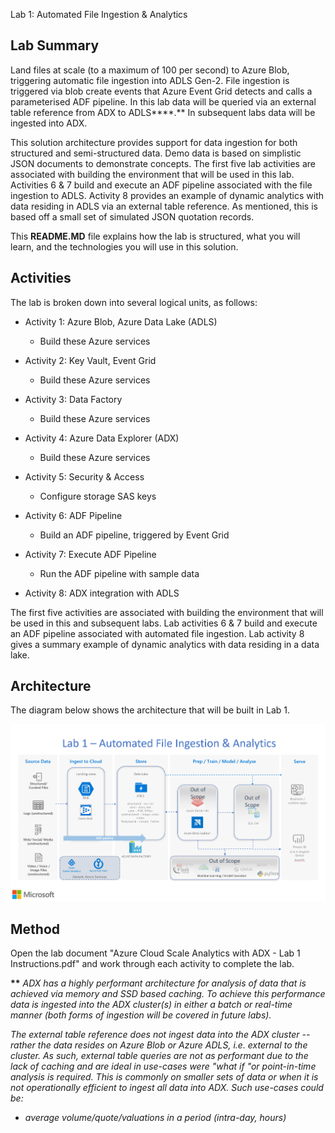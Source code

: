 Lab 1: Automated File Ingestion & Analytics

Lab Summary
-----------

Land files at scale (to a maximum of 100 per second) to Azure Blob,
triggering automatic file ingestion into ADLS Gen-2. File ingestion is
triggered via blob create events that Azure Event Grid detects and calls
a parameterised ADF pipeline. In this lab data will be queried via an
external table reference from ADX to ADLS**\*\*.** In subsequent labs
data will be ingested into ADX.

This solution architecture provides support for data ingestion for both
structured and semi-structured data. Demo data is based on simplistic
JSON documents to demonstrate concepts. The first five lab activities
are associated with building the environment that will be used in this
lab. Activities 6 & 7 build and execute an ADF pipeline associated with
the file ingestion to ADLS. Activity 8 provides an example of dynamic
analytics with data residing in ADLS via an external table reference. As
mentioned, this is based off a small set of simulated JSON quotation
records.

This **README.MD** file explains how the lab is structured, what you
will learn, and the technologies you will use in this solution.

Activities
----------

The lab is broken down into several logical units, as follows:

-   Activity 1: Azure Blob, Azure Data Lake (ADLS)

    -   Build these Azure services

-   Activity 2: Key Vault, Event Grid

    -   Build these Azure services

-   Activity 3: Data Factory

    -   Build these Azure services

-   Activity 4: Azure Data Explorer (ADX)

    -   Build these Azure services

-   Activity 5: Security & Access

    -   Configure storage SAS keys

-   Activity 6: ADF Pipeline

    -   Build an ADF pipeline, triggered by Event Grid

-   Activity 7: Execute ADF Pipeline

    -   Run the ADF pipeline with sample data

-   Activity 8: ADX integration with ADLS

The first five activities are associated with building the environment
that will be used in this and subsequent labs. Lab activities 6 & 7
build and execute an ADF pipeline associated with automated file
ingestion. Lab activity 8 gives a summary example of dynamic analytics
with data residing in a data lake.

Architecture
------------

The diagram below shows the architecture that will be built in Lab 1.

![](media/image1.png)

Method
------

Open the lab document "Azure Cloud Scale Analytics with ADX - Lab 1
Instructions.pdf" and work through each activity to complete the lab.

**\*\*** *ADX has a highly performant architecture for analysis of data
that is achieved via memory and SSD based caching. To achieve this
performance data is ingested into the ADX cluster(s) in either a batch
or real-time manner (both forms of ingestion will be covered in future
labs).*

*The external table reference does not ingest data into the ADX cluster
-- rather the data resides on Azure Blob or Azure ADLS, i.e. external to
the cluster. As such, external table queries are not as performant due
to the lack of caching and are ideal in use-cases were "what if "or
point-in-time analysis is required. This is commonly on smaller sets of
data or when it is not operationally efficient to ingest all data into
ADX. Such use-cases could be:*

-   *average volume/quote/valuations in a period (intra-day, hours)*
